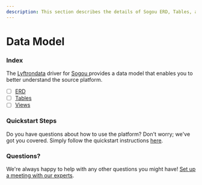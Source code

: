 ```yaml
---
description: This section describes the details of Sogou ERD, Tables, and Views.
---
```


# Data Model

### Index

The  [Lyftrondata](https://www.lyftrondata.com/) driver for [Sogou](https://www.lyftrondata.com/integration/sogou/)[ ](https://www.lyftrondata.com/integration/sogou/)provides a data model that enables you to better understand the source platform.

* [ ] [ERD](../../../marketing-analytics/sogou/data-model/erd.md)
* [ ] [Tables](../../../marketing-analytics/sogou/data-model/tables.md)
* [ ] [Views](../../../marketing-analytics/sogou/data-model/views.md)

### Quickstart Steps

Do you have questions about how to use the platform? Don't worry; we've got you covered. Simply follow the quickstart instructions [here](../../../../quickstart-steps.md).

### Questions? <a href="#questions" id="questions"></a>

We're always happy to help with any other questions you might have! [Set up a meeting with our experts](https://www.lyftrondata.com/book-a-meeting/).

